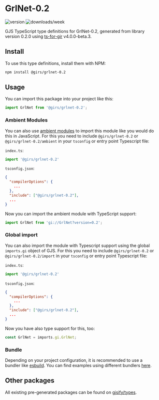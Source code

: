 
# GrlNet-0.2

![version](https://img.shields.io/npm/v/@girs/grlnet-0.2)
![downloads/week](https://img.shields.io/npm/dw/@girs/grlnet-0.2)


GJS TypeScript type definitions for GrlNet-0.2, generated from library version 0.2.0 using [ts-for-gir](https://github.com/gjsify/ts-for-gir) v4.0.0-beta.3.


## Install

To use this type definitions, install them with NPM:
```bash
npm install @girs/grlnet-0.2
```

## Usage

You can import this package into your project like this:
```ts
import GrlNet from '@girs/grlnet-0.2';
```

### Ambient Modules

You can also use [ambient modules](https://github.com/gjsify/ts-for-gir/tree/main/packages/cli#ambient-modules) to import this module like you would do this in JavaScript.
For this you need to include `@girs/grlnet-0.2` or `@girs/grlnet-0.2/ambient` in your `tsconfig` or entry point Typescript file:

`index.ts`:
```ts
import '@girs/grlnet-0.2'
```

`tsconfig.json`:
```json
{
  "compilerOptions": {
    ...
  },
  "include": ["@girs/grlnet-0.2"],
  ...
}
```

Now you can import the ambient module with TypeScript support: 

```ts
import GrlNet from 'gi://GrlNet?version=0.2';
```

### Global import

You can also import the module with Typescript support using the global `imports.gi` object of GJS.
For this you need to include `@girs/grlnet-0.2` or `@girs/grlnet-0.2/import` in your `tsconfig` or entry point Typescript file:

`index.ts`:
```ts
import '@girs/grlnet-0.2'
```

`tsconfig.json`:
```json
{
  "compilerOptions": {
    ...
  },
  "include": ["@girs/grlnet-0.2"],
  ...
}
```

Now you have also type support for this, too:

```ts
const GrlNet = imports.gi.GrlNet;
```

### Bundle

Depending on your project configuration, it is recommended to use a bundler like [esbuild](https://esbuild.github.io/). You can find examples using different bundlers [here](https://github.com/gjsify/ts-for-gir/tree/main/examples).

## Other packages

All existing pre-generated packages can be found on [gjsify/types](https://github.com/gjsify/types).

